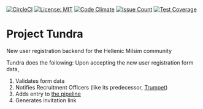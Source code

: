 [![CircleCI](https://circleci.com/gh/HellenicMilsim/tundra/tree/master.svg?style=svg)](https://circleci.com/gh/HellenicMilsim/tundra/tree/master) [![License: MIT](https://img.shields.io/badge/License-MIT-yellow.svg)](https://opensource.org/licenses/MIT) [![Code Climate](https://codeclimate.com/github/HellenicMilsim/tundra/badges/gpa.svg)](https://codeclimate.com/github/HellenicMilsim/tundra) [![Issue Count](https://codeclimate.com/github/HellenicMilsim/tundra/badges/issue_count.svg)](https://codeclimate.com/github/HellenicMilsim/tundra) [![Test Coverage](https://codeclimate.com/github/HellenicMilsim/tundra/badges/coverage.svg)](https://codeclimate.com/github/HellenicMilsim/tundra/coverage)

# Project Tundra

New user registration backend for the Hellenic Milsim community

Tundra does the following: Upon accepting the new user registration form data,

1. Validates form data
1. Notifies Recruitment Officers (like its predecessor, [Trumpet](https://github.com/HellenicMilsim/trumpet))
1. Adds entry to [the pipeline](https://github.com/HellenicMilsim/Recruitment/projects/1)
1. Generates invitation link